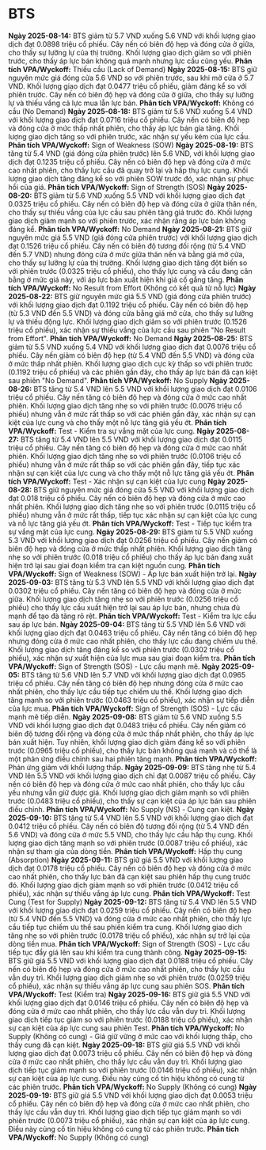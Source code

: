 # BTS

**Ngày 2025-08-14:** BTS giảm từ 5.7 VND xuống 5.6 VND với khối lượng giao dịch đạt 0.0898 triệu cổ phiếu. Cây nến có biên độ hẹp và đóng cửa ở giữa, cho thấy sự lưỡng lự của thị trường. Khối lượng giao dịch giảm so với phiên trước, cho thấy áp lực bán không quá mạnh nhưng lực cầu cũng yếu. **Phân tích VPA/Wyckoff:** Thiếu cầu (Lack of Demand)
**Ngày 2025-08-15:** BTS giữ nguyên mức giá đóng cửa 5.6 VND so với phiên trước, sau khi mở cửa ở 5.7 VND. Khối lượng giao dịch đạt 0.0477 triệu cổ phiếu, giảm đáng kể so với phiên trước. Cây nến có biên độ hẹp và đóng cửa ở giữa, cho thấy sự lưỡng lự và thiếu vắng cả lực mua lẫn lực bán. **Phân tích VPA/Wyckoff:** Không có cầu (No Demand)
**Ngày 2025-08-18:** BTS giảm từ 5.6 VND xuống 5.4 VND với khối lượng giao dịch đạt 0.0716 triệu cổ phiếu. Cây nến có biên độ hẹp và đóng cửa ở mức thấp nhất phiên, cho thấy áp lực bán gia tăng. Khối lượng giao dịch tăng so với phiên trước, xác nhận sự yếu kém của lực cầu. **Phân tích VPA/Wyckoff:** Sign of Weakness (SOW)
**Ngày 2025-08-19:** BTS tăng từ 5.4 VND (giá đóng cửa phiên trước) lên 5.6 VND, với khối lượng giao dịch đạt 0.1235 triệu cổ phiếu. Cây nến có biên độ hẹp và đóng cửa ở mức cao nhất phiên, cho thấy lực cầu đã quay trở lại và hấp thụ lực cung. Khối lượng giao dịch tăng đáng kể so với phiên SOW trước đó, xác nhận sự phục hồi của giá. **Phân tích VPA/Wyckoff:** Sign of Strength (SOS)
**Ngày 2025-08-20:** BTS giảm từ 5.6 VND xuống 5.5 VND với khối lượng giao dịch đạt 0.0325 triệu cổ phiếu. Cây nến có biên độ hẹp và đóng cửa ở giữa thân nến, cho thấy sự thiếu vắng của lực cầu sau phiên tăng giá trước đó. Khối lượng giao dịch giảm mạnh so với phiên trước, xác nhận rằng áp lực bán không đáng kể. **Phân tích VPA/Wyckoff:** No Demand
**Ngày 2025-08-21:** BTS giữ nguyên mức giá 5.5 VND (giá đóng cửa phiên trước) với khối lượng giao dịch đạt 0.1526 triệu cổ phiếu. Cây nến có biên độ tương đối rộng (từ 5.4 VND đến 5.7 VND) nhưng đóng cửa ở mức giữa thân nến và bằng giá mở cửa, cho thấy sự lưỡng lự của thị trường. Khối lượng giao dịch tăng đột biến so với phiên trước (0.0325 triệu cổ phiếu), cho thấy lực cung và cầu đang cân bằng ở mức giá này, với áp lực bán xuất hiện khi giá cố gắng tăng. **Phân tích VPA/Wyckoff:** No Result from Effort (Không có kết quả từ nỗ lực)
**Ngày 2025-08-22:** BTS giữ nguyên mức giá 5.5 VND (giá đóng cửa phiên trước) với khối lượng giao dịch đạt 0.1192 triệu cổ phiếu. Cây nến có biên độ hẹp (từ 5.3 VND đến 5.5 VND) và đóng cửa bằng giá mở cửa, cho thấy sự lưỡng lự và thiếu động lực. Khối lượng giao dịch giảm so với phiên trước (0.1526 triệu cổ phiếu), xác nhận sự thiếu vắng của lực cầu sau phiên "No Result from Effort". **Phân tích VPA/Wyckoff:** No Demand
**Ngày 2025-08-25:** BTS giảm từ 5.5 VND xuống 5.4 VND với khối lượng giao dịch đạt 0.0076 triệu cổ phiếu. Cây nến giảm có biên độ hẹp (từ 5.4 VND đến 5.5 VND) và đóng cửa ở mức thấp nhất phiên. Khối lượng giao dịch cực kỳ thấp so với phiên trước (0.1192 triệu cổ phiếu) và các phiên gần đây, cho thấy áp lực bán đã cạn kiệt sau phiên "No Demand". **Phân tích VPA/Wyckoff:** No Supply
**Ngày 2025-08-26:** BTS tăng từ 5.4 VND lên 5.5 VND với khối lượng giao dịch đạt 0.0106 triệu cổ phiếu. Cây nến tăng có biên độ hẹp và đóng cửa ở mức cao nhất phiên. Khối lượng giao dịch tăng nhẹ so với phiên trước (0.0076 triệu cổ phiếu) nhưng vẫn ở mức rất thấp so với các phiên gần đây, xác nhận sự cạn kiệt của lực cung và cho thấy một nỗ lực tăng giá yếu ớt. **Phân tích VPA/Wyckoff:** Test - Kiểm tra sự vắng mặt của lực cung.
**Ngày 2025-08-27:** BTS tăng từ 5.4 VND lên 5.5 VND với khối lượng giao dịch đạt 0.0115 triệu cổ phiếu. Cây nến tăng có biên độ hẹp và đóng cửa ở mức cao nhất phiên. Khối lượng giao dịch tăng nhẹ so với phiên trước (0.0106 triệu cổ phiếu) nhưng vẫn ở mức rất thấp so với các phiên gần đây, tiếp tục xác nhận sự cạn kiệt của lực cung và cho thấy một nỗ lực tăng giá yếu ớt. **Phân tích VPA/Wyckoff:** Test - Xác nhận sự cạn kiệt của lực cung
**Ngày 2025-08-28:** BTS giữ nguyên mức giá đóng cửa 5.5 VND với khối lượng giao dịch đạt 0.018 triệu cổ phiếu. Cây nến có biên độ hẹp và đóng cửa ở mức cao nhất phiên. Khối lượng giao dịch tăng nhẹ so với phiên trước (0.0115 triệu cổ phiếu) nhưng vẫn ở mức rất thấp, tiếp tục xác nhận sự cạn kiệt của lực cung và nỗ lực tăng giá yếu ớt. **Phân tích VPA/Wyckoff:** Test - Tiếp tục kiểm tra sự vắng mặt của lực cung.
**Ngày 2025-08-29:** BTS giảm từ 5.5 VND xuống 5.3 VND với khối lượng giao dịch đạt 0.0256 triệu cổ phiếu. Cây nến giảm có biên độ hẹp và đóng cửa ở mức thấp nhất phiên. Khối lượng giao dịch tăng nhẹ so với phiên trước (0.018 triệu cổ phiếu) cho thấy áp lực bán đang xuất hiện trở lại sau giai đoạn kiểm tra cạn kiệt nguồn cung. **Phân tích VPA/Wyckoff:** Sign of Weakness (SOW) - Áp lực bán xuất hiện trở lại.
**Ngày 2025-09-03:** BTS tăng từ 5.3 VND lên 5.5 VND với khối lượng giao dịch đạt 0.0302 triệu cổ phiếu. Cây nến tăng có biên độ hẹp và đóng cửa ở mức giữa. Khối lượng giao dịch tăng nhẹ so với phiên trước (0.0256 triệu cổ phiếu) cho thấy lực cầu xuất hiện trở lại sau áp lực bán, nhưng chưa đủ mạnh để tạo đà tăng rõ rệt. **Phân tích VPA/Wyckoff:** Test - Kiểm tra lực cầu sau áp lực bán.
**Ngày 2025-09-04:** BTS tăng từ 5.5 VND lên 5.6 VND với khối lượng giao dịch đạt 0.0463 triệu cổ phiếu. Cây nến tăng có biên độ hẹp nhưng đóng cửa ở mức cao nhất phiên, cho thấy lực cầu đang chiếm ưu thế. Khối lượng giao dịch tăng đáng kể so với phiên trước (0.0302 triệu cổ phiếu), xác nhận sự xuất hiện của lực mua sau giai đoạn kiểm tra. **Phân tích VPA/Wyckoff:** Sign of Strength (SOS) - Lực cầu mạnh mẽ.
**Ngày 2025-09-05:** BTS tăng từ 5.6 VND lên 5.7 VND với khối lượng giao dịch đạt 0.0965 triệu cổ phiếu. Cây nến tăng có biên độ hẹp nhưng đóng cửa ở mức cao nhất phiên, cho thấy lực cầu tiếp tục chiếm ưu thế. Khối lượng giao dịch tăng mạnh so với phiên trước (0.0463 triệu cổ phiếu), xác nhận sự tiếp diễn của lực mua. **Phân tích VPA/Wyckoff:** Sign of Strength (SOS) - Lực cầu mạnh mẽ tiếp diễn.
**Ngày 2025-09-08:** BTS giảm từ 5.6 VND xuống 5.5 VND với khối lượng giao dịch đạt 0.0483 triệu cổ phiếu. Cây nến giảm có biên độ tương đối rộng và đóng cửa ở mức thấp nhất phiên, cho thấy áp lực bán xuất hiện. Tuy nhiên, khối lượng giao dịch giảm đáng kể so với phiên trước (0.0965 triệu cổ phiếu), cho thấy lực bán không quá mạnh và có thể là một phản ứng điều chỉnh sau hai phiên tăng mạnh. **Phân tích VPA/Wyckoff:** Phản ứng giảm với khối lượng thấp.
**Ngày 2025-09-09:** BTS tăng nhẹ từ 5.4 VND lên 5.5 VND với khối lượng giao dịch chỉ đạt 0.0087 triệu cổ phiếu. Cây nến có biên độ hẹp và đóng cửa ở mức cao nhất phiên, cho thấy lực cầu yếu nhưng vẫn giữ được giá. Khối lượng giao dịch giảm mạnh so với phiên trước (0.0483 triệu cổ phiếu), cho thấy sự cạn kiệt của áp lực bán sau phiên điều chỉnh. **Phân tích VPA/Wyckoff:** No Supply (NS) - Cung cạn kiệt.
**Ngày 2025-09-10:** BTS tăng từ 5.4 VND lên 5.5 VND với khối lượng giao dịch đạt 0.0412 triệu cổ phiếu. Cây nến có biên độ tương đối rộng (từ 5.4 VND đến 5.6 VND) và đóng cửa ở mức 5.5 VND, cho thấy lực cầu hấp thụ cung. Khối lượng giao dịch tăng mạnh so với phiên trước (0.0087 triệu cổ phiếu), xác nhận sự tham gia của dòng tiền. **Phân tích VPA/Wyckoff:** Hấp thụ cung (Absorption)
**Ngày 2025-09-11:** BTS giữ giá 5.5 VND với khối lượng giao dịch đạt 0.0178 triệu cổ phiếu. Cây nến có biên độ hẹp và đóng cửa ở mức cao nhất phiên, cho thấy lực bán đã cạn kiệt sau phiên hấp thụ cung trước đó. Khối lượng giao dịch giảm mạnh so với phiên trước (0.0412 triệu cổ phiếu), xác nhận sự thiếu vắng áp lực cung. **Phân tích VPA/Wyckoff:** Test Cung (Test for Supply)
**Ngày 2025-09-12:** BTS tăng từ 5.4 VND lên 5.5 VND với khối lượng giao dịch đạt 0.0259 triệu cổ phiếu. Cây nến có biên độ hẹp (từ 5.4 VND đến 5.5 VND) và đóng cửa ở mức cao nhất phiên, cho thấy lực cầu tiếp tục chiếm ưu thế sau phiên kiểm tra cung. Khối lượng giao dịch tăng nhẹ so với phiên trước (0.0178 triệu cổ phiếu), xác nhận sự trở lại của dòng tiền mua. **Phân tích VPA/Wyckoff:** Sign of Strength (SOS) - Lực cầu tiếp tục đẩy giá lên sau khi kiểm tra cung thành công.
**Ngày 2025-09-15:** BTS giữ giá 5.5 VND với khối lượng giao dịch đạt 0.0188 triệu cổ phiếu. Cây nến có biên độ hẹp và đóng cửa ở mức cao nhất phiên, cho thấy lực cầu vẫn duy trì. Khối lượng giao dịch giảm nhẹ so với phiên trước (0.0259 triệu cổ phiếu), xác nhận sự thiếu vắng áp lực cung sau phiên SOS. **Phân tích VPA/Wyckoff:** Test (Kiểm tra)
**Ngày 2025-09-16:** BTS giữ giá 5.5 VND với khối lượng giao dịch đạt 0.0146 triệu cổ phiếu. Cây nến có biên độ hẹp và đóng cửa ở mức cao nhất phiên, cho thấy lực cầu vẫn duy trì. Khối lượng giao dịch tiếp tục giảm so với phiên trước (0.0188 triệu cổ phiếu), xác nhận sự cạn kiệt của áp lực cung sau phiên Test. **Phân tích VPA/Wyckoff:** No Supply (Không có cung) - Giá giữ vững ở mức cao với khối lượng thấp, cho thấy cung đã cạn kiệt.
**Ngày 2025-09-18:** BTS giữ giá 5.5 VND với khối lượng giao dịch đạt 0.0073 triệu cổ phiếu. Cây nến có biên độ hẹp và đóng cửa ở mức cao nhất phiên, cho thấy lực cầu vẫn duy trì. Khối lượng giao dịch tiếp tục giảm mạnh so với phiên trước (0.0146 triệu cổ phiếu), xác nhận sự cạn kiệt của áp lực cung. Điều này củng cố tín hiệu không có cung từ các phiên trước. **Phân tích VPA/Wyckoff:** No Supply (Không có cung)
**Ngày 2025-09-19:** BTS giữ giá 5.5 VND với khối lượng giao dịch đạt 0.0053 triệu cổ phiếu. Cây nến có biên độ hẹp và đóng cửa ở mức cao nhất phiên, cho thấy lực cầu vẫn duy trì. Khối lượng giao dịch tiếp tục giảm mạnh so với phiên trước (0.0073 triệu cổ phiếu), xác nhận sự cạn kiệt của áp lực cung. Điều này củng cố tín hiệu không có cung từ các phiên trước. **Phân tích VPA/Wyckoff:** No Supply (Không có cung)
